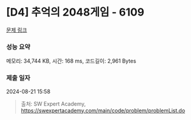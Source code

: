 # [D4] 추억의 2048게임 - 6109 

[문제 링크](https://swexpertacademy.com/main/code/problem/problemDetail.do?contestProbId=AWbrg9uabZsDFAWQ) 

### 성능 요약

메모리: 34,744 KB, 시간: 168 ms, 코드길이: 2,961 Bytes

### 제출 일자

2024-08-21 15:58



> 출처: SW Expert Academy, https://swexpertacademy.com/main/code/problem/problemList.do